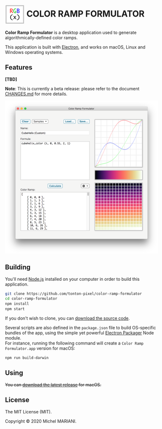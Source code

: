 # <img src="icons/icon-256.png" width="64px" align="center" alt="Color Ramp Formulator icon"> COLOR RAMP FORMULATOR

**Color Ramp Formulator** is a desktop application used to generate algorithmically-defined color ramps.

This application is built with [Electron](https://electronjs.org), and works on macOS, Linux and Windows operating systems.

## Features

**[TBD]**

**Note**: This is currently a beta release: please refer to the document [CHANGES.md](CHANGES.md) for more details.

<img src="screenshots/color-ramp-formulator.png" width="1080px" alt="Color Ramp Formulator screenshot">

## Building

You'll need [Node.js](https://nodejs.org) installed on your computer in order to build this application.

```bash
git clone https://github.com/tonton-pixel/color-ramp-formulator
cd color-ramp-formulator
npm install
npm start
```

If you don't wish to clone, you can [download the source code](https://github.com/tonton-pixel/color-ramp-formulator/archive/master.zip).

Several scripts are also defined in the `package.json` file to build OS-specific bundles of the app, using the simple yet powerful [Electron Packager](https://github.com/electron-userland/electron-packager) Node module.\
For instance, running the following command will create a `Color Ramp Formulator.app` version for macOS:

```bash
npm run build-darwin
```

## Using

~~You can [download the latest release](https://github.com/tonton-pixel/color-ramp-formulator/releases) for macOS.~~

## License

The MIT License (MIT).

Copyright © 2020 Michel MARIANI.
